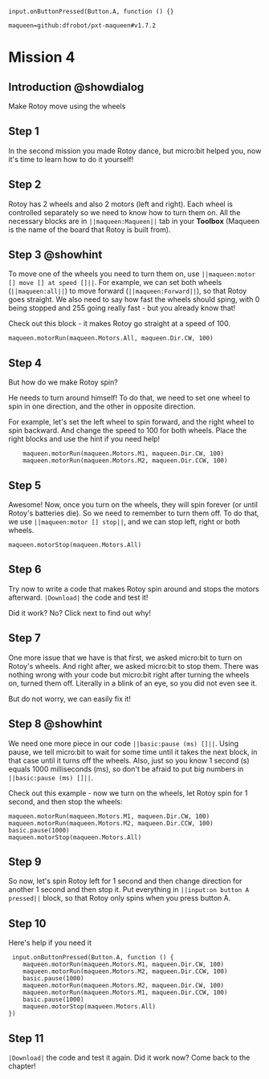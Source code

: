 ```template
input.onButtonPressed(Button.A, function () {}
```

```package
maqueen=github:dfrobot/pxt-maqueen#v1.7.2
```

# Mission 4

## Introduction @showdialog

Make Rotoy move using the wheels

## Step 1

In the second mission you made Rotoy dance, but micro:bit helped you, now it's time to learn how to do it yourself!

## Step 2

Rotoy has 2 wheels and also 2 motors (left and right). Each wheel is controlled separately so we need to know how to turn them on.
All the necessary blocks are in ``||maqueen:Maqueen||`` tab in your **Toolbox** (Maqueen is the name of the board that Rotoy is built from).

## Step 3 @showhint

To move one of the wheels you need to turn them on, use ``||maqueen:motor [] move [] at speed []||``.
For example, we can set both wheels (``||maqueen:all||``) to move forward (``||maqueen:Forward||``), so that Rotoy goes straight. We also need to say how fast the wheels should sping, with 0 being stopped and 255 going really fast - but you already know that!

Check out this block - it makes Rotoy go straight at a speed of 100.

```block
maqueen.motorRun(maqueen.Motors.All, maqueen.Dir.CW, 100)
```

## Step 4

But how do we make Rotoy spin?

He needs to turn around himself! To do that, we need to set one wheel to spin in one direction, and the other in opposite direction.

For example, let's set the left wheel to spin forward, and the right wheel to spin backward. And change the speed to 100 for both wheels. Place the right blocks and use the hint if you need help!

```block
    maqueen.motorRun(maqueen.Motors.M1, maqueen.Dir.CW, 100)
    maqueen.motorRun(maqueen.Motors.M2, maqueen.Dir.CCW, 100)
```

## Step 5

Awesome! Now, once you turn on the wheels, they will spin forever (or until Rotoy's batteries die). So we need to remember to turn them off. To do that, we use ``||maqueen:motor [] stop||``, and we can stop left, right or both wheels.

```block
maqueen.motorStop(maqueen.Motors.All)
```

## Step 6

Try now to write a code that makes Rotoy spin around and stops the motors afterward. ``|Download|`` the code and test it!

Did it work? No? Click next to find out why!

## Step 7

One more issue that we have is that first, we asked micro:bit to turn on Rotoy's wheels. And right after, we asked micro:bit to stop them.
There was nothing wrong with your code but micro:bit right after turning the wheels on, turned them off. Literally in a blink of an eye, so you did not even see it.

But do not worry, we can easily fix it!

## Step 8 @showhint

We need one more piece in our code ``||basic:pause (ms) []||``. Using pause, we tell micro:bit to wait for some time until it takes the next block, in that case until it turns off the wheels.
Also, just so you know 1 second (s) equals 1000 milliseconds (ms), so don't be afraid to put big numbers in ``||basic:pause (ms) []||``.

Check out this example - now we turn on the wheels, let Rotoy spin for 1 second, and then stop the wheels:

```block
maqueen.motorRun(maqueen.Motors.M1, maqueen.Dir.CW, 100)
maqueen.motorRun(maqueen.Motors.M2, maqueen.Dir.CCW, 100)
basic.pause(1000)
maqueen.motorStop(maqueen.Motors.All)
```
## Step 9

So now, let's spin Rotoy left for 1 second and then change direction for another 1 second and then stop it. Put everything in ``||input:on button A pressed||`` block, so that Rotoy only spins when you press button A.

## Step 10

Here's help if you need it

```block
 input.onButtonPressed(Button.A, function () {
    maqueen.motorRun(maqueen.Motors.M1, maqueen.Dir.CW, 100)
    maqueen.motorRun(maqueen.Motors.M2, maqueen.Dir.CCW, 100)
    basic.pause(1000)
    maqueen.motorRun(maqueen.Motors.M2, maqueen.Dir.CW, 100)
    maqueen.motorRun(maqueen.Motors.M1, maqueen.Dir.CCW, 100)
    basic.pause(1000)
    maqueen.motorStop(maqueen.Motors.All)
})
```

## Step 11
``|Download|`` the code and test it again. Did it work now? Come back to the chapter!